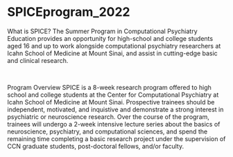 # SPICEprogram_2022

What is SPICE?
The Summer Program in Computational Psychiatry Education provides an opportunity for high-school and college students aged 16 and up to work alongside computational psychiatry researchers at Icahn School of Medicine at Mount Sinai, and assist in cutting-edge basic and clinical research. 

​

Program Overview
SPICE is a 8-week research program offered to high school and college students at the Center for Computational Psychiatry at Icahn School of Medicine at Mount Sinai. Prospective trainees should be independent, motivated, and inquistive and demonstrate a strong interest in psychiatric or neuroscience research. Over the course of the program, trainees will undergo a 2-week intensive lecture series about the basics of neuroscience, psychiatry, and computational sciences, and spend the remaining time completing a basic research project under the supervision of CCN graduate students, post-doctoral fellows, and/or faculty.
